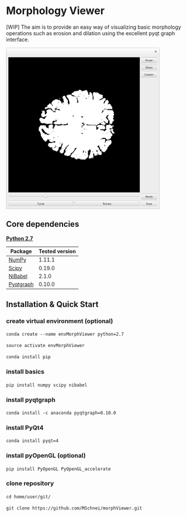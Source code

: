 # Morphology Viewer

[WIP] The aim is to provide an easy way of visualizing basic morphology operations
such as erosion and dilation using the excellent pyqt graph interface.

<img src="morphViewer.png" width=420 align="center" />

## Core dependencies
[**Python 2.7**](https://www.python.org/download/releases/2.7/)

| Package                                 | Tested version |
|-----------------------------------------|----------------|
| [NumPy](http://www.numpy.org/)          | 1.11.1         |
| [Scipy](https://www.scipy.org/)         | 0.19.0         |
| [NiBabel](http://nipy.org/nibabel/)     | 2.1.0          |
| [Pyqtgraph](http://www.pyqtgraph.org/)  | 0.10.0         |

## Installation & Quick Start

### create virtual environment (optional)
`conda create --name envMorphViewer python=2.7`

`source activate envMorphViewer`

`conda install pip`

### install basics
`pip install numpy scipy nibabel`

### install pyqtgraph
`conda install -c anaconda pyqtgraph=0.10.0`

### install PyQt4
`conda install pyqt=4`

### install pyOpenGL (optional)
`pip install PyOpenGL PyOpenGL_accelerate`

### clone repository
`cd home/user/git/`

`git clone https://github.com/MSchnei/morphViewer.git`
